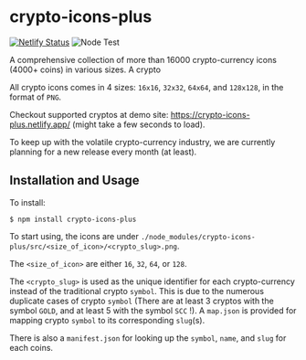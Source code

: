 # crypto-icons-plus
[![Netlify Status](https://api.netlify.com/api/v1/badges/0a5ffb2e-97b8-4e7c-adcf-7e50b986b192/deploy-status)](https://app.netlify.com/sites/crypto-icons-plus/deploys)
![Node Test](https://github.com/Isaac-the-Man/crypto-icons-plus/workflows/Node.js%20CI/badge.svg)

A comprehensive collection of more than 16000 crypto-currency icons (4000+ coins) in various sizes. A crypto 

All crypto icons comes in 4 sizes: `16x16`, `32x32`, `64x64`, and `128x128`, in the format of `PNG`.

Checkout supported cryptos at demo site: https://crypto-icons-plus.netlify.app/ (might take a few seconds to load).

To keep up with the volatile crypto-currency industry, we are currently planning for a new release every month (at least).

## Installation and Usage
To install:
```
$ npm install crypto-icons-plus
```

To start using, the icons are under `./node_modules/crypto-icons-plus/src/<size_of_icon>/<crypto_slug>.png`.

The `<size_of_icon>` are either `16`, `32`, `64`, or `128`.

The `<crypto_slug>` is used as the unique identifier for each crypto-currency instead of the traditional crypto `symbol`. This is due to the numerous duplicate cases of crypto `symbol` (There are at least 3 cryptos with the symbol `GOLD`, and at least 5 with the symbol `SCC` !). A `map.json` is provided for mapping crypto `symbol` to its corresponding `slug`(s).

There is also a `manifest.json` for looking up the `symbol`, `name`, and `slug` for each coins.